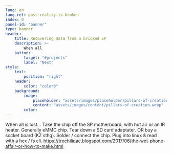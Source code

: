 ```yaml
---
lang: en
lang-ref: post-reality-is-broken
index: 0
panel-id: "banner"
type: banner
header:
    title: Recovering data from a bricked SP
    description: >-
        When all 
    button:
        target: "#projects"
        label: "Next"
style:
    text:
        position: "right"
    header:
        color: "color0"
    background:
        image:
            placeholder: "assets/images/placeholder/pillars-of-creation.webp"
            content: "assets/images/content/pillars-of-creation.webp"
        color:
---
```

When all is lost...
Take the chip off the SP motherboard, with hot air or an IR heater.
Generally eMMC chip.
Tear down a SD card adaptater.
OR buy a socket board (KZ sthg).
Solder / connect the chip.
Plug into linux & read with a hex / fs cli.
https://trochilidae.blogspot.com/2017/06/the-wet-phone-affair-or-how-to-make.html
